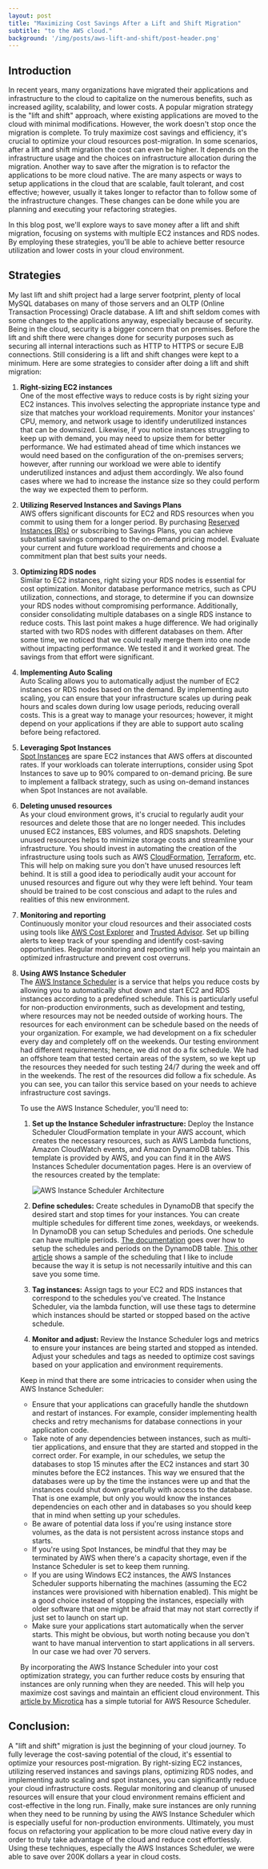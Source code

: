 ```yaml
---
layout: post
title: "Maximizing Cost Savings After a Lift and Shift Migration"
subtitle: "to the AWS cloud."
background: '/img/posts/aws-lift-and-shift/post-header.png'
---
```


## Introduction

In recent years, many organizations have migrated their applications and infrastructure to the cloud to capitalize on the numerous benefits, such as increased agility, scalability, and lower costs. A popular migration strategy is the "lift and shift" approach, where existing applications are moved to the cloud with minimal modifications. However, the work doesn't stop once the migration is complete. To truly maximize cost savings and efficiency, it's crucial to optimize your cloud resources post-migration.  In some scenarios, after a lift and shift migration the cost can even be higher.  It depends on the infrastructure usage and the choices on infrastructure allocation during the migration.  Another way to save after the migration is to refactor the applications to be more cloud native.  The are many aspects or ways to setup applications in the cloud that are scalable, fault tolerant, and cost effective; however, usually it takes longer to refactor than to follow some of the infrastructure changes.  These changes can be done while you are planning and executing your refactoring strategies.

In this blog post, we'll explore ways to save money after a lift and shift migration, focusing on systems with multiple EC2 instances and RDS nodes. By employing these strategies, you'll be able to achieve better resource utilization and lower costs in your cloud environment.

## Strategies

My last lift and shift project had a large server footprint, plenty of local MySQL databases on many of those servers and an OLTP (Online Transaction Processing) Oracle database.  A lift and shift seldom comes with some changes to the applications anyway, especially because of security.  Being in the cloud, security is a bigger concern that on premises. Before the lift and shift there were changes done for security purposes such as securing all internal interactions such as HTTP to HTTPS or secure EJB connections.  Still considering is a lift and shift changes were kept to a minimum.  Here are some strategies to consider after doing a lift and shift migration:

1. **Right-sizing EC2 instances**<br>
One of the most effective ways to reduce costs is by right sizing your EC2 instances. This involves selecting the appropriate instance type and size that matches your workload requirements. Monitor your instances' CPU, memory, and network usage to identify underutilized instances that can be downsized. Likewise, if you notice instances struggling to keep up with demand, you may need to upsize them for better performance.  We had estimated ahead of time which instances we would need based on the configuration of the on-premises servers; however, after running our workload we were able to identify underutilized instances and adjust them accordingly.  We also found cases where we had to increase the instance size so they could perform the way we expected them to perform.

2. **Utilizing Reserved Instances and Savings Plans**<br>
AWS offers significant discounts for EC2 and RDS resources when you commit to using them for a longer period. By purchasing [Reserved Instances (RIs)](https://aws.amazon.com/ec2/pricing/reserved-instances/) or subscribing to Savings Plans, you can achieve substantial savings compared to the on-demand pricing model. Evaluate your current and future workload requirements and choose a commitment plan that best suits your needs.

3. **Optimizing RDS nodes**<br>
Similar to EC2 instances, right sizing your RDS nodes is essential for cost optimization. Monitor database performance metrics, such as CPU utilization, connections, and storage, to determine if you can downsize your RDS nodes without compromising performance. Additionally, consider consolidating multiple databases on a single RDS instance to reduce costs.  This last point makes a huge difference.  We had originally started with two RDS nodes with different databases on them.  After some time, we noticed that we could really merge them into one node without impacting performance.  We tested it and it worked great.  The savings from that effort were significant.

4. **Implementing Auto Scaling**<br>
Auto Scaling allows you to automatically adjust the number of EC2 instances or RDS nodes based on the demand. By implementing auto scaling, you can ensure that your infrastructure scales up during peak hours and scales down during low usage periods, reducing overall costs.  This is a great way to manage your resources; however, it might depend on your applications if they are able to support auto scaling before being refactored.

5. **Leveraging Spot Instances**<br>
[Spot Instances](https://aws.amazon.com/ec2/spot/) are spare EC2 instances that AWS offers at discounted rates. If your workloads can tolerate interruptions, consider using Spot Instances to save up to 90% compared to on-demand pricing. Be sure to implement a fallback strategy, such as using on-demand instances when Spot Instances are not available.

6. **Deleting unused resources**<br>
As your cloud environment grows, it's crucial to regularly audit your resources and delete those that are no longer needed. This includes unused EC2 instances, EBS volumes, and RDS snapshots. Deleting unused resources helps to minimize storage costs and streamline your infrastructure.  You should invest in automating the creation of the infrastructure using tools such as AWS [CloudFormation](https://aws.amazon.com/cloudformation/), [Terraform](https://www.terraform.io/), etc.  This will help on making sure you don't have unused resources left behind.  It is still a good idea to periodically audit your account for unused resources and figure out why they were left behind.  Your team should be trained to be cost conscious and adapt to the rules and realities of this new environment.

7. **Monitoring and reporting**<br>
Continuously monitor your cloud resources and their associated costs using tools like [AWS Cost Explorer](https://aws.amazon.com/aws-cost-management/aws-cost-explorer/) and [Trusted Advisor](https://aws.amazon.com/premiumsupport/technology/trusted-advisor/). Set up billing alerts to keep track of your spending and identify cost-saving opportunities. Regular monitoring and reporting will help you maintain an optimized infrastructure and prevent cost overruns.

8. **Using AWS Instance Scheduler**<br>
The [AWS Instance Scheduler](https://aws.amazon.com/solutions/implementations/instance-scheduler-on-aws/) is a service that helps you reduce costs by allowing you to automatically shut down and start EC2 and RDS instances according to a predefined schedule. This is particularly useful for non-production environments, such as development and testing, where resources may not be needed outside of working hours.  The resources for each environment can be schedule based on the needs of your organization.  For example, we had development on a fix scheduler every day and completely off on the weekends.  Our testing environment had different requirements; hence, we did not do a fix schedule.  We had an offshore team that tested certain areas of the system, so we kept up the resources they needed for such testing 24/7 during the week and off in the weekends.  The rest of the resources did follow a fix schedule.  As you can see, you can tailor this service based on your needs to achieve infrastructure cost savings.

    To use the AWS Instance Scheduler, you'll need to:

    1. **Set up the Instance Scheduler infrastructure:** Deploy the Instance Scheduler CloudFormation template in your AWS account, which creates the necessary resources, such as AWS Lambda functions, Amazon CloudWatch events, and Amazon DynamoDB tables.  This template is provided by AWS, and you can find it in the AWS Instances Scheduler documentation pages.  Here is an overview of the resources created by the template:

        ![AWS Instance Scheduler Architecture](/img/posts/maximizing-cost-savings/instance-scheduler-architecture.png)

    2. **Define schedules:** Create schedules in DynamoDB that specify the desired start and stop times for your instances. You can create multiple schedules for different time zones, weekdays, or weekends.  In DynamoDB you can setup Schedules and periods.  One schedule can have multiple periods.  [The documentation](https://docs.aws.amazon.com/solutions/latest/instance-scheduler-on-aws/components.html) goes over how to setup the schedules and periods on the DynamoDB table.  [This other article](https://docs.aws.amazon.com/solutions/latest/instance-scheduler-on-aws/sample-schedule.html) shows a sample of the scheduling that I like to include because the way it is setup is not necessarily intuitive and this can save you some time.

    3. **Tag instances:** Assign tags to your EC2 and RDS instances that correspond to the schedules you've created. The Instance Scheduler, via the lambda function, will use these tags to determine which instances should be started or stopped based on the active schedule.

    4. **Monitor and adjust:** Review the Instance Scheduler logs and metrics to ensure your instances are being started and stopped as intended. Adjust your schedules and tags as needed to optimize cost savings based on your application and environment requirements.

    Keep in mind that there are some intricacies to consider when using the AWS Instance Scheduler:

    - Ensure that your applications can gracefully handle the shutdown and restart of instances. For example, consider implementing health checks and retry mechanisms for database connections in your application code.
    - Take note of any dependencies between instances, such as multi-tier applications, and ensure that they are started and stopped in the correct order.  For example, in our schedules, we setup the databases to stop 15 minutes after the EC2 instances and start 30 minutes before the EC2 instances.  This way we ensured that the databases were up by the time the instances were up and that the instances could shut down gracefully with access to the database.  That is one example, but only you would know the instances dependencies on each other and in databases so you should keep that in mind when setting up your schedules.
    - Be aware of potential data loss if you're using instance store volumes, as the data is not persistent across instance stops and starts.
    - If you're using Spot Instances, be mindful that they may be terminated by AWS when there's a capacity shortage, even if the Instance Scheduler is set to keep them running.
    - If you are using Windows EC2 instances, the AWS Instances Scheduler supports hibernating the machines (assuming the EC2 instances were provisioned with hibernation enabled).  This might be a good choice instead of stopping the instances, especially with older software that one might be afraid that may not start correctly if just set to launch on start up.
    - Make sure your applications start automatically when the server starts.  This might be obvious, but worth noting because you don't want to have manual intervention to start applications in all servers.  In our case we had over 70 servers.

    By incorporating the AWS Instance Scheduler into your cost optimization strategy, you can further reduce costs by ensuring that instances are only running when they are needed. This will help you maximize cost savings and maintain an efficient cloud environment.  This [article by Microtica](https://dev.to/microtica/a-step-by-step-guide-to-aws-instance-scheduler-14lj) has a simple tutorial for AWS Resource Scheduler.

## Conclusion:

A "lift and shift" migration is just the beginning of your cloud journey. To fully leverage the cost-saving potential of the cloud, it's essential to optimize your resources post-migration. By right-sizing EC2 instances, utilizing reserved instances and savings plans, optimizing RDS nodes, and implementing auto scaling and spot instances, you can significantly reduce your cloud infrastructure costs. Regular monitoring and cleanup of unused resources will ensure that your cloud environment remains efficient and cost-effective in the long run.  Finally, make sure instances are only running when they need to be running by using the AWS Instance Scheduler which is especially useful for non-production environments.  Ultimately, you must focus on refactoring your application to be more cloud native every day in order to truly take advantage of the cloud and reduce cost effortlessly.  Using these techniques, especially the AWS Instances Scheduler, we were able to save over 200K dollars a year in cloud costs.